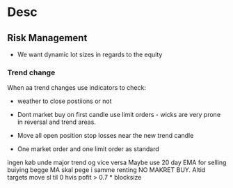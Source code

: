 # Desc

## Risk Management

* We want dynamic lot sizes in regards to the equity

### Trend change

When aa trend changes use indicators to check:

* weather to close postiions or not

* Dont market buy on first candle use limit orders - wicks are very prone in reversal and trend areas.

* Move all open position stop losses near the new trend candle

* One market order and one limit order as standard

ingen køb unde major trend og vice versa
Maybe use 20 day EMA for selling buiying
begge MA skal pege i samme renting
NO MAKRET BUY. Altid targets
move sl til 0 hvis pofit > 0.7 * blocksize
